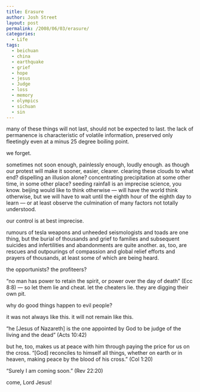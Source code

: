 ```yaml
---
title: Erasure
author: Josh Street
layout: post
permalink: /2008/06/03/erasure/
categories:
  - Life
tags:
  - beichuan
  - china
  - earthquake
  - grief
  - hope
  - jesus
  - Judge
  - loss
  - memory
  - olympics
  - sichuan
  - sin
---
```

many of these things will not last, should not be expected to last. the lack of permanence is characteristic of volatile information, preserved only fleetingly even at a minus 25 degree boiling point.

we forget.

sometimes not soon enough, painlessly enough, loudly enough. as though our protest will make it sooner, easier, clearer. clearing these clouds to what end? dispelling an illusion alone? concentrating precipitation at some other time, in some other place? seeding rainfall is an imprecise science, you know. beijing would like to think otherwise &#8212; will have the world think otherwise, but we will have to wait until the eighth hour of the eighth day to learn &#8212; or at least observe the culmination of many factors not totally understood.

our control is at best imprecise.

rumours of tesla weapons and unheeded seismologists and toads are one thing, but the burial of thousands and grief to families and subsequent suicides and infertilities and abandonments are quite another. as, too, are rescues and outpourings of compassion and global relief efforts and prayers of thousands, at least some of which are being heard.

the opportunists? the profiteers?

&#8220;no man has power to retain the spirit, or power over the day of death&#8221; (Ecc 8:8) &#8212; so let them lie and cheat. let the cheaters lie. they are digging their own pit.

why do good things happen to evil people?

it was not always like this. it will not remain like this.

&#8220;he [Jesus of Nazareth] is the one appointed by God to be judge of the living and the dead&#8221; (Acts 10:42)

but he, too, makes us at peace with him through paying the price for us on the cross. &#8220;[God] reconciles to himself all things, whether on earth or in heaven, making peace by the blood of his cross.&#8221; (Col 1:20)

&#8220;Surely I am coming soon.&#8221; (Rev 22:20)

come, Lord Jesus!